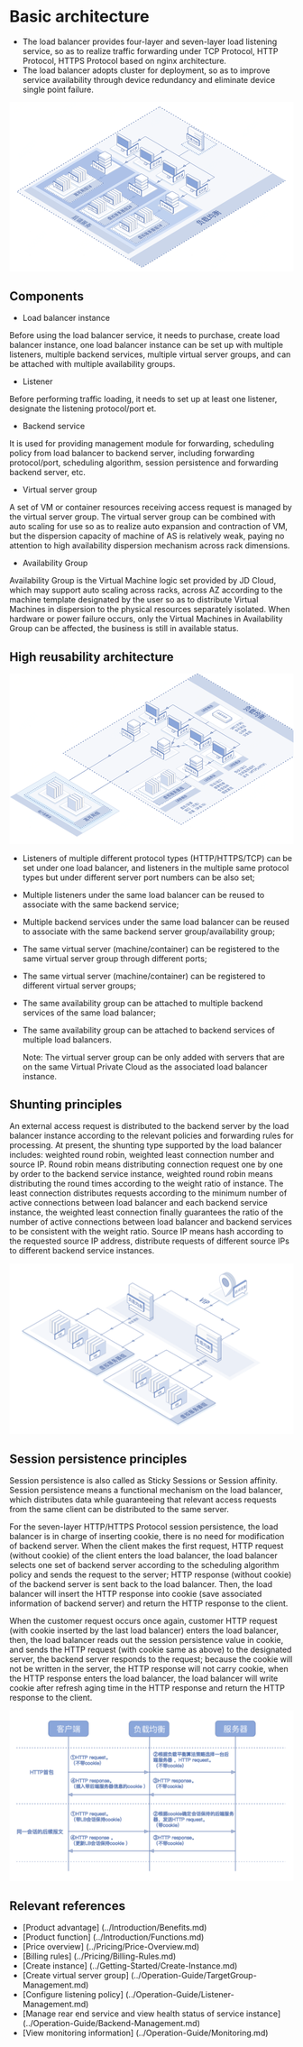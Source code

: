 # Basic architecture

- The load balancer provides four-layer and seven-layer load listening service, so as to realize traffic forwarding under TCP Protocol, HTTP Protocol, HTTPS Protocol based on nginx architecture.
- The load balancer adopts cluster for deployment, so as to improve service availability through device redundancy and eliminate device single point failure.

![负载均衡基础架构](../../../../image/Networking/ALB/ALB-002.png)

## Components

- Load balancer instance

Before using the load balancer service, it needs to purchase, create load balancer instance, one load balancer instance can be set up with multiple listeners, multiple backend services, multiple virtual server groups, and can be attached with multiple availability groups.

- Listener

Before performing traffic loading, it needs to set up at least one listener, designate the listening protocol/port et.

- Backend service

It is used for providing management module for forwarding, scheduling policy from load balancer to backend server, including forwarding protocol/port, scheduling algorithm, session persistence and forwarding backend server, etc.

- Virtual server group

A set of VM or container resources receiving access request is managed by the virtual server group. The virtual server group can be combined with auto scaling for use so as to realize auto expansion and contraction of VM, but the dispersion capacity of machine of AS is relatively weak, paying no attention to high availability dispersion mechanism across rack dimensions.

- Availability Group

Availability Group is the Virtual Machine logic set provided by JD Cloud, which may support auto scaling across racks, across AZ according to the machine template designated by the user so as to distribute Virtual Machines in dispersion to the physical resources separately isolated. When hardware or power failure occurs, only the Virtual Machines in Availability Group can be affected, the business is still in available status.

## High reusability architecture

![高复用架构](../../../../image/Networking/ALB/ALB-003.png)

- Listeners of multiple different protocol types (HTTP/HTTPS/TCP) can be set under one load balancer, and listeners in the multiple same protocol types but under different server port numbers can be also set;

- Multiple listeners under the same load balancer can be reused to associate with the same backend service;

- Multiple backend services under the same load balancer can be reused to associate with the same backend server group/availability group;

- The same virtual server (machine/container) can be registered to the same virtual server group through different ports;

- The same virtual server (machine/container) can be registered to different virtual server groups;

- The same availability group can be attached to multiple backend services of the same load balancer;

- The same availability group can be attached to backend services of multiple load balancers.

	Note: The virtual server group can be only added with servers that are on the same Virtual Private Cloud as the associated load balancer instance.

## Shunting principles

An external access request is distributed to the backend server by the load balancer instance according to the relevant policies and forwarding rules for processing. At present, the shunting type supported by the load balancer includes: weighted round robin, weighted least connection number and source IP. Round robin means distributing connection request one by one by order to the backend service instance, weighted round robin means distributing the round times according to the weight ratio of instance. The least connection distributes requests according to the minimum number of active connections between load balancer and each backend service instance, the weighted least connection finally guarantees the ratio of the number of active connections between load balancer and backend services to be consistent with the weight ratio. Source IP means hash according to the requested source IP address, distribute requests of different source IPs to different backend service instances.

![分流原理](../../../../image/Networking/ALB/ALB-043.png)

## Session persistence principles

Session persistence is also called as Sticky Sessions or Session affinity. Session persistence means a functional mechanism on the load balancer, which distributes data while guaranteeing that relevant access requests from the same client can be distributed to the same server.

For the seven-layer HTTP/HTTPS Protocol session persistence, the load balancer is in charge of inserting cookie, there is no need for modification of backend server. When the client makes the first request, HTTP request (without cookie) of the client enters the load balancer, the load balancer selects one set of backend server according to the scheduling algorithm policy and sends the request to the server; HTTP response (without cookie) of the backend server is sent back to the load balancer. Then, the load balancer will insert the HTTP response into cookie (save associated information of backend server) and return the HTTP response to the client.

When the customer request occurs once again, customer HTTP request (with cookie inserted by the last load balancer) enters the load balancer, then, the load balancer reads out the session persistence value in cookie, and sends the HTTP request (with cookie same as above) to the designated server, the backend server responds to the request; because the cookie will not be written in the server, the HTTP response will not carry cookie, when the HTTP response enters the load balancer, the load balancer will write cookie after refresh aging time in the HTTP response and return the HTTP response to the client.

![会话保持](../../../../image/Networking/ALB/ALB-044.png)

## Relevant references

- [Product advantage] (../Introduction/Benefits.md)
- [Product function] (../Introduction/Functions.md)
- [Price overview] (../Pricing/Price-Overview.md)
- [Billing rules] (../Pricing/Billing-Rules.md)
- [Create instance] (../Getting-Started/Create-Instance.md)
- [Create virtual server group] (../Operation-Guide/TargetGroup-Management.md)
- [Configure listening policy] (../Operation-Guide/Listener-Management.md)
- [Manage rear end service and view health status of service instance] (../Operation-Guide/Backend-Management.md)
- [View monitoring information] (../Operation-Guide/Monitoring.md)



